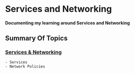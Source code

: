# Services and Networking
<h4>Documenting my learning around Services and Networking</h4>
<h2>Summary Of Topics</h2>
<h3>

[Services & Networking](https://github.com/EAS-Kalem/k8-learning/tree/main/Services%20and%20Networking) 

</h3>

```
- Services
- Network Policies
```

